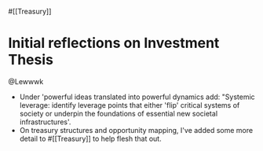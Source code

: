 #[[Treasury]] 
# Initial reflections on Investment Thesis
@Lewwwk
- Under 'powerful ideas translated into powerful dynamics add: "Systemic leverage: identify leverage points that either 'flip' critical systems of society or underpin the foundations of essential new societal infrastructures'.
- On treasury structures and opportunity mapping, I've added some more detail to #[[Treasury]] to help flesh that out.


